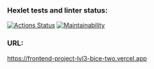### Hexlet tests and linter status:
[![Actions Status](https://github.com/ignatiy-f/frontend-project-lvl3/workflows/hexlet-check/badge.svg)](https://github.com/ignatiy-f/frontend-project-lvl3/actions)
[![Maintainability](https://api.codeclimate.com/v1/badges/1a8ab5a6a216b71e539f/maintainability)](https://codeclimate.com/github/ignatiy-f/frontend-project-lvl3/maintainability)

### URL:
https://frontend-project-lvl3-bice-two.vercel.app